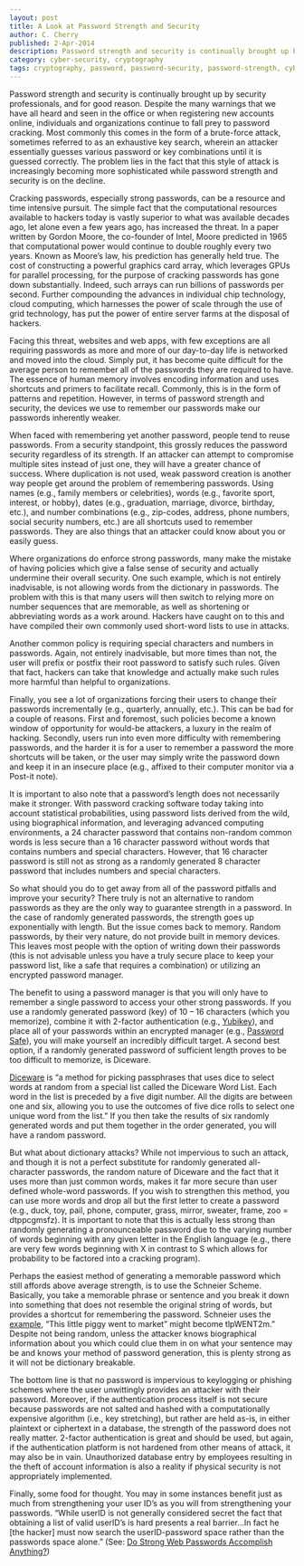 ```yaml
---
layout: post
title: A Look at Password Strength and Security
author: C. Cherry
published: 2-Apr-2014
description: Password strength and security is continually brought up by security professionals, and for good reason. Despite the many warnings that we have all heard and seen in the office or when registering new accounts online, individuals and organizations continue to fall prey to password cracking. Most commonly this comes in the form of a brute-force attack, sometimes referred to as an exhaustive key search, wherein an attacker essentially guesses various password or key combinations until it is guessed correctly. The problem lies in the fact that this style of attack is increasingly becoming more sophisticated while password strength and security is on the decline.
category: cyber-security, cryptography
tags: cryptography, password, password-security, password-strength, cyber-security
---
```


Password strength and security is continually brought up by security professionals, and for good reason. Despite the many warnings that we have all heard and seen in the office or when registering new accounts online, individuals and organizations continue to fall prey to password cracking. Most commonly this comes in the form of a brute-force attack, sometimes referred to as an exhaustive key search, wherein an attacker essentially guesses various password or key combinations until it is guessed correctly. The problem lies in the fact that this style of attack is increasingly becoming more sophisticated while password strength and security is on the decline.

Cracking passwords, especially strong passwords, can be a resource and time intensive pursuit. The simple fact that the computational resources available to hackers today is vastly superior to what was available decades ago, let alone even a few years ago, has increased the threat. In a paper written by Gordon Moore, the co-founder of Intel, Moore predicted in 1965 that computational power would continue to double roughly every two years. Known as Moore’s law, his prediction has generally held true. The cost of constructing a powerful graphics card array, which leverages GPUs for parallel processing, for the purpose of cracking passwords has gone down substantially. Indeed, such arrays can run billions of passwords per second. Further compounding the advances in individual chip technology, cloud computing, which harnesses the power of scale through the use of grid technology, has put the power of entire server farms at the disposal of hackers.

Facing this threat, websites and web apps, with few exceptions are all requiring passwords as more and more of our day-to-day life is networked and moved into the cloud. Simply put, it has become quite difficult for the average person to remember all of the passwords they are required to have. The essence of human memory involves encoding information and uses shortcuts and primers to facilitate recall. Commonly, this is in the form of patterns and repetition. However, in terms of password strength and security, the devices we use to remember our passwords make our passwords inherently weaker.

When faced with remembering yet another password, people tend to reuse passwords. From a security standpoint, this grossly reduces the password security regardless of its strength. If an attacker can attempt to compromise multiple sites instead of just one, they will have a greater chance of success. Where duplication is not used, weak password creation is another way people get around the problem of remembering passwords. Using names (e.g., family members or celebrities), words (e.g., favorite sport, interest, or hobby), dates (e.g., graduation, marriage, divorce, birthday, etc.), and number combinations (e.g., zip-codes, address, phone numbers, social security numbers, etc.) are all shortcuts used to remember passwords. They are also things that an attacker could know about you or easily guess.

Where organizations do enforce strong passwords, many make the mistake of having policies which give a false sense of security and actually undermine their overall security. One such example, which is not entirely inadvisable, is not allowing words from the dictionary in passwords. The problem with this is that many users will then switch to relying more on number sequences that are memorable, as well as shortening or abbreviating words as a work around. Hackers have caught on to this and have compiled their own commonly used short-word lists to use in attacks.

Another common policy is requiring special characters and numbers in passwords. Again, not entirely inadvisable, but more times than not, the user will prefix or postfix their root password to satisfy such rules. Given that fact, hackers can take that knowledge and actually make such rules more harmful than helpful to organizations.

Finally, you see a lot of organizations forcing their users to change their passwords incrementally (e.g., quarterly, annually, etc.). This can be bad for a couple of reasons. First and foremost, such policies become a known window of opportunity for would-be attackers, a luxury in the realm of hacking. Secondly, users run into even more difficulty with remembering passwords, and the harder it is for a user to remember a password the more shortcuts will be taken, or the user may simply write the password down and keep it in an insecure place (e.g., affixed to their computer monitor via a Post-it note).

It is important to also note that a password’s length does not necessarily make it stronger. With password cracking software today taking into account statistical probabilities, using password lists derived from the wild, using biographical information, and leveraging advanced computing environments, a 24 character password that contains non-random common words is less secure than a 16 character password without words that contains numbers and special characters. However, that 16 character password is still not as strong as a randomly generated 8 character password that includes numbers and special characters.

So what should you do to get away from all of the password pitfalls and improve your security? There truly is not an alternative to random passwords as they are the only way to guarantee strength in a password. In the case of randomly generated passwords, the strength goes up exponentially with length. But the issue comes back to memory. Random passwords, by their very nature, do not provide built in memory devices. This leaves most people with the option of writing down their passwords (this is not advisable unless you have a truly secure place to keep your password list, like a safe that requires a combination) or utilizing an encrypted password manager.

The benefit to using a password manager is that you will only have to remember a single password to access your other strong passwords. If you use a randomly generated password (key) of 10 – 16 characters (which you memorize), combine it with 2-factor authentication (e.g., <a href="http://www.yubico.com/applications/password-management/consumer/">Yubikey</a>), and place all of your passwords within an encrypted manager (e.g., <a href="http://passwordsafe.sourceforge.net/">Password Safe</a>), you will make yourself an incredibly difficult target. A second best option, if a randomly generated password of sufficient length proves to be too difficult to memorize, is Diceware.

<a href="http://world.std.com/~reinhold/diceware.html">Diceware</a> is “a method for picking passphrases that uses dice to select words at random from a special list called the Diceware Word List. Each word in the list is preceded by a five digit number. All the digits are between one and six, allowing you to use the outcomes of five dice rolls to select one unique word from the list.” If you then take the results of six randomly generated words and put them together in the order generated, you will have a random password.

But what about dictionary attacks? While not impervious to such an attack, and though it is not a perfect substitute for randomly generated all-character passwords, the random nature of Diceware and the fact that it uses more than just common words, makes it far more secure than user defined whole-word passwords. If you wish to strengthen this method, you can use more words and drop all but the first letter to create a password (e.g., duck, toy, pail, phone, computer, grass, mirror, sweater, frame, zoo = dtppcgmsfz). It is important to note that this is actually less strong than randomly generating a pronounceable password due to the varying number of words beginning with any given letter in the English language (e.g., there are very few words beginning with X in contrast to S which allows for probability to be factored into a cracking program).

Perhaps the easiest method of generating a memorable password which still affords above average strength, is to use the Schneier Scheme. Basically, you take a memorable phrase or sentence and you break it down into something that does not resemble the original string of words, but provides a shortcut for remembering the password. Schneier uses the <a href="https://www.schneier.com/blog/archives/2014/03/choosing_secure_1.html">example</a>, “This little piggy went to market” might become tlpWENT2m.” Despite not being random, unless the attacker knows biographical information about you which could clue them in on what your sentence may be and knows your method of password generation, this is plenty strong as it will not be dictionary breakable.

The bottom line is that no password is impervious to keylogging or phishing schemes where the user unwittingly provides an attacker with their password. Moreover, if the authentication process itself is not secure because passwords are not salted and hashed with a computationally expensive algorithm (i.e., key stretching), but rather are held as-is, in either plaintext or ciphertext in a database, the strength of the password does not really matter. 2-factor authentication is great and should be used, but again, if the authentication platform is not hardened from other means of attack, it may also be in vain. Unauthorized database entry by employees resulting in the theft of account information is also a reality if physical security is not appropriately implemented.

Finally, some food for thought. You may in some instances benefit just as much from strengthening your user ID’s as you will from strengthening your passwords. “While userID is not generally considered secret the fact that obtaining a list of valid userID’s is hard presents a real barrier…In fact he [the hacker] must now search the userID-password space rather than the passwords space alone.” (See: <a href="https://www.usenix.org/legacy/event/hotsec07/tech/full_papers/florencio/florencio.pdf">Do Strong Web Passwords Accomplish Anything?</a>)
